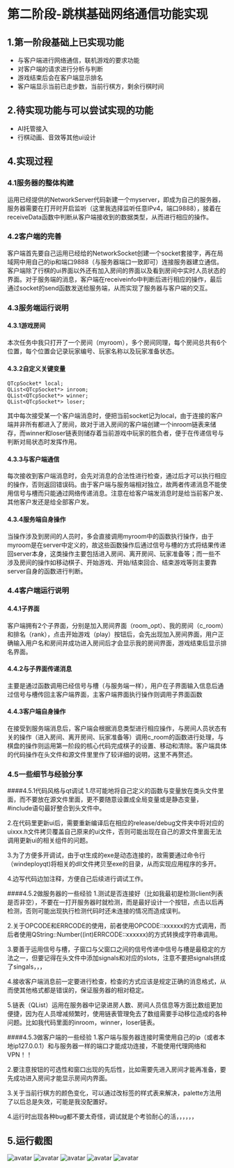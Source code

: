 # 第二阶段-跳棋基础网络通信功能实现

## 1.第一阶段基础上已实现功能

- 与客户端进行网络通信，联机游戏的要求功能
- 对客户端的请求进行分析与判断
- 游戏结束后会在客户端显示排名
- 客户端显示当前已走步数，当前行棋方，剩余行棋时间

## 2.待实现功能与可以尝试实现的功能

- AI托管接入
- 行棋动画、音效等其他ui设计

## 4.实现过程

### 4.1服务器的整体构建

运用已经提供的NetworkServer代码新建一个myserver，即成为自己的服务器，服务器需要在打开时开启监听（这里我选择监听任意IPv4，端口9888），接着在receiveData函数中判断从客户端接收到的数据类型，从而进行相应的操作。

### 4.2客户端的完善

客户端首先要自己运用已经给的NetworkSocket创建一个socket套接字，再在局域网中用自己的ip和端口9888（与服务器端口一致即可）连接服务器建立通信。客户端除了行棋的ui界面以外还有加入房间的界面以及看到房间中实时人员状态的界面。对于服务端的消息，客户端在receiveinfo中判断后进行相应的操作，最后通过socket的send函数发送给服务端，从而实现了服务器与客户端的交互。

### 4.3服务端运行说明

#### 4.3.1游戏房间
本次任务中我只打开了一个房间（myroom），多个房间同理，每个房间总共有6个位置，每个位置会记录玩家编号、玩家名称以及玩家准备状态。

#### 4.3.2自定义关键变量
    QTcpSocket* local;
    QList<QTcpSocket*> inroom;
    QList<QTcpSocket*> winner;
    QList<QTcpSocket*> loser;
其中每次接受某一个客户端消息时，便把当前socket记为local，由于连接的客户端并非所有都进入了房间，故对于进入房间的客户端创建一个inroom链表来储存，而winner和loser链表则储存着当前游戏中玩家的胜负者，便于在传递信号与判断对局状态时发挥作用。

#### 4.3.3与客户端通信
每次接收到客户端消息时，会先对消息的合法性进行检查，通过后才可以执行相应的操作，否则返回错误码。由于客户端与服务端相对独立，故两者传递消息不能使用信号与槽而只能通过网络传递消息。注意在给客户端发消息时是给当前客户发、其他客户发还是给全部客户发。

#### 4.3.4服务端自身操作
当操作涉及到房间的人员时，多会直接调用myroom中的函数执行操作，由于myroom是在server中定义的，故这些函数操作后通过信号与槽的方式将结果传递回server本身，这类操作主要包括进入房间、离开房间、玩家准备等；而一些不涉及房间的操作如移动棋子、开始游戏、开始/结束回合、结束游戏等则主要靠server自身的函数进行判断。



### 4.4客户端运行说明

#### 4.4.1子界面
客户端拥有2个子界面，分别是加入房间界面（room_opt）、我的房间（c_room）和排名（rank），点击开始游戏（play）按钮后，会先出现加入房间界面，用户正确输入用户名和房间并成功进入房间后才会显示我的房间界面，游戏结束后显示排名界面。

#### 4.4.2与子界面传递消息
主要是通过函数调用已经信号与槽（与服务端一样），用户在子界面输入信息后通过信号与槽传回主客户端界面，主客户端界面执行操作则调用子界面函数

#### 4.4.3客户端自身操作
在接受到服务端消息后，客户端会根据消息类型进行相应操作，与房间人员状态有关的操作（进入房间、离开房间、玩家准备等）调用c_room的函数进行处理，与棋盘的操作则运用第一阶段的核心代码完成棋子的设置、移动和清除。客户端具体的代码操作在头文件和源文件里里作了较详细的说明，这里不再赘述。


### 4.5一些细节与经验分享

####4.5.1代码风格与qt调试
1.尽可能地将自己定义的函数与变量放在类头文件里面，而不要放在源文件里面，更不要随意设置成全局变量或是静态变量，#include语句最好整合到头文件中。

2.在代码里更新ui后，需要重新编译后在相应的release/debug文件夹中将对应的uixxx.h文件拷贝覆盖自己原来的ui文件，否则可能出现在自己的源文件里面无法调用更新ui的相关组件的问题。

3.为了方便多开调试，由于qt生成的exe是动态连接的，故需要通过命令行（windeployqt)将相关的dll文件拷贝至exe的目录，从而实现应用程序的多开。

4.边写代码边加注释，方便自己后续进行调试工作。

####4.5.2做服务器的一些经验
1.测试是否连接好（比如我最初是检测client列表是否非空），不要在一打开服务器时就检测，而是最好设计一个按钮，点击以后再检测，否则可能出现执行检测代码时还未连接的情况而造成误判。

2.关于OPCODE和ERRCODE的使用，前者使用OPCODE::xxxxxx的方式调用，而后者使用QString::Number((int)ERRCODE::xxxxxx)的方式转换成字符串调用。

3.要善于运用信号与槽，子窗口与父窗口之间的信号传递中信号与槽是最稳定的方法之一，但要记得在头文件中添加signals和对应的slots，注意不要把signals拼成了singals，，，

4.接收客户端消息前一定要进行检查，检查的方式应该是规定正确的消息格式，从而使其他格式都是错误的，保证服务器的相对稳定。

5.链表（QList）运用在服务器中记录进房人数、房间人员信息等方面比数组更加便捷，因为在人员增减频繁时，使用链表管理免去了数组需要手动移位造成的各种问题。比如我代码里面的inroom，winner，loser链表。

####4.5.3做客户端的一些经验
1.客户端与服务器连接时需使用自己的ip（或者本地ip127.0.0.1）和与服务器一样的端口才能成功连接，不能使用代理网络和VPN！！

2.要注意按钮的可选性和窗口出现的先后性，比如需要先进入房间才能再准备，要先成功进入房间才能显示房间内界面。

3.关于当前行棋方的颜色变化，可以通过改标签的样式表来解决，palette方法用了以后总是失效，可能是我没配置好。

4.运行时出现各种bug都不要太奇怪，调试就是个考验耐心的活，，，，，，


## 5.运行截图
![avatar](image/1.png)
![avatar](image/2.png)
![avatar](image/3.png)
![avatar](image/4.png)
![avatar](image/5.png)
